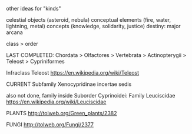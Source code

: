 other ideas for "kinds"

celestial objects (asteroid, nebula)
conceptual elements (fire, water, lightning, metal)
concepts (knowledge, solidarity, justice)
destiny: major arcana

class > order


LAST COMPLETED:
Chordata > Olfactores > Vertebrata > Actinopterygii > Teleost > Cypriniformes

Infraclass Teleost
https://en.wikipedia.org/wiki/Teleost

CURRENT
Subfamily Xenocypridinae
incertae sedis

also not done, family inside Suborder Cyprinoidei:
Family Leuciscidae
https://en.wikipedia.org/wiki/Leuciscidae



PLANTS
http://tolweb.org/Green_plants/2382

FUNGI
http://tolweb.org/Fungi/2377